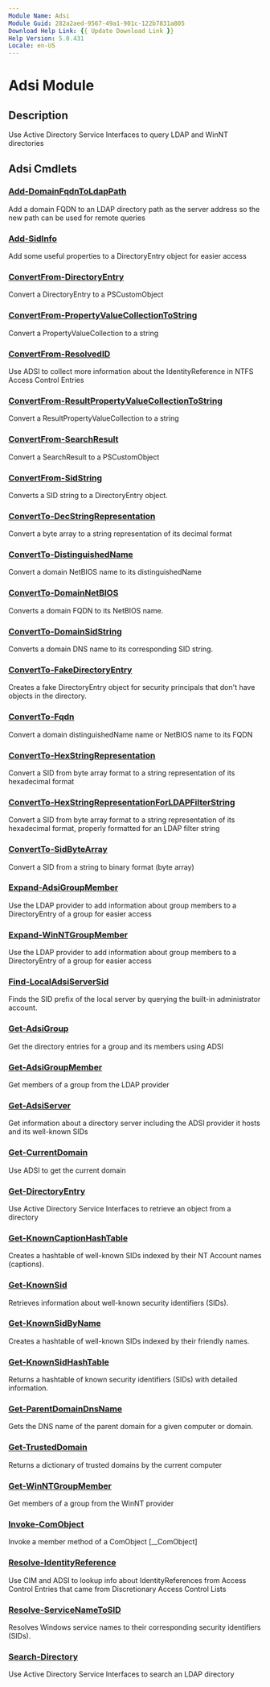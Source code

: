 ```yaml
---
Module Name: Adsi
Module Guid: 282a2aed-9567-49a1-901c-122b7831a805
Download Help Link: {{ Update Download Link }}
Help Version: 5.0.431
Locale: en-US
---
```


# Adsi Module
## Description
Use Active Directory Service Interfaces to query LDAP and WinNT directories

## Adsi Cmdlets
### [Add-DomainFqdnToLdapPath](docs\en-US/Add-DomainFqdnToLdapPath.md)
Add a domain FQDN to an LDAP directory path as the server address so the new path can be used for remote queries


### [Add-SidInfo](docs\en-US/Add-SidInfo.md)
Add some useful properties to a DirectoryEntry object for easier access


### [ConvertFrom-DirectoryEntry](docs\en-US/ConvertFrom-DirectoryEntry.md)
Convert a DirectoryEntry to a PSCustomObject


### [ConvertFrom-PropertyValueCollectionToString](docs\en-US/ConvertFrom-PropertyValueCollectionToString.md)
Convert a PropertyValueCollection to a string


### [ConvertFrom-ResolvedID](docs\en-US/ConvertFrom-ResolvedID.md)
Use ADSI to collect more information about the IdentityReference in NTFS Access Control Entries


### [ConvertFrom-ResultPropertyValueCollectionToString](docs\en-US/ConvertFrom-ResultPropertyValueCollectionToString.md)
Convert a ResultPropertyValueCollection to a string


### [ConvertFrom-SearchResult](docs\en-US/ConvertFrom-SearchResult.md)
Convert a SearchResult to a PSCustomObject


### [ConvertFrom-SidString](docs\en-US/ConvertFrom-SidString.md)
Converts a SID string to a DirectoryEntry object.



### [ConvertTo-DecStringRepresentation](docs\en-US/ConvertTo-DecStringRepresentation.md)
Convert a byte array to a string representation of its decimal format


### [ConvertTo-DistinguishedName](docs\en-US/ConvertTo-DistinguishedName.md)
Convert a domain NetBIOS name to its distinguishedName


### [ConvertTo-DomainNetBIOS](docs\en-US/ConvertTo-DomainNetBIOS.md)
Converts a domain FQDN to its NetBIOS name.



### [ConvertTo-DomainSidString](docs\en-US/ConvertTo-DomainSidString.md)
Converts a domain DNS name to its corresponding SID string.



### [ConvertTo-FakeDirectoryEntry](docs\en-US/ConvertTo-FakeDirectoryEntry.md)
Creates a fake DirectoryEntry object for security principals that don't have objects in the directory.



### [ConvertTo-Fqdn](docs\en-US/ConvertTo-Fqdn.md)
Convert a domain distinguishedName name or NetBIOS name to its FQDN


### [ConvertTo-HexStringRepresentation](docs\en-US/ConvertTo-HexStringRepresentation.md)
Convert a SID from byte array format to a string representation of its hexadecimal format


### [ConvertTo-HexStringRepresentationForLDAPFilterString](docs\en-US/ConvertTo-HexStringRepresentationForLDAPFilterString.md)
Convert a SID from byte array format to a string representation of its hexadecimal format, properly formatted for an LDAP filter string


### [ConvertTo-SidByteArray](docs\en-US/ConvertTo-SidByteArray.md)
Convert a SID from a string to binary format (byte array)


### [Expand-AdsiGroupMember](docs\en-US/Expand-AdsiGroupMember.md)
Use the LDAP provider to add information about group members to a DirectoryEntry of a group for easier access


### [Expand-WinNTGroupMember](docs\en-US/Expand-WinNTGroupMember.md)
Use the LDAP provider to add information about group members to a DirectoryEntry of a group for easier access


### [Find-LocalAdsiServerSid](docs\en-US/Find-LocalAdsiServerSid.md)
Finds the SID prefix of the local server by querying the built-in administrator account.


### [Get-AdsiGroup](docs\en-US/Get-AdsiGroup.md)
Get the directory entries for a group and its members using ADSI


### [Get-AdsiGroupMember](docs\en-US/Get-AdsiGroupMember.md)
Get members of a group from the LDAP provider


### [Get-AdsiServer](docs\en-US/Get-AdsiServer.md)
Get information about a directory server including the ADSI provider it hosts and its well-known SIDs


### [Get-CurrentDomain](docs\en-US/Get-CurrentDomain.md)
Use ADSI to get the current domain


### [Get-DirectoryEntry](docs\en-US/Get-DirectoryEntry.md)
Use Active Directory Service Interfaces to retrieve an object from a directory


### [Get-KnownCaptionHashTable](docs\en-US/Get-KnownCaptionHashTable.md)
Creates a hashtable of well-known SIDs indexed by their NT Account names (captions).


### [Get-KnownSid](docs\en-US/Get-KnownSid.md)
Retrieves information about well-known security identifiers (SIDs).



### [Get-KnownSidByName](docs\en-US/Get-KnownSidByName.md)
Creates a hashtable of well-known SIDs indexed by their friendly names.


### [Get-KnownSidHashTable](docs\en-US/Get-KnownSidHashTable.md)
Returns a hashtable of known security identifiers (SIDs) with detailed information.



### [Get-ParentDomainDnsName](docs\en-US/Get-ParentDomainDnsName.md)
Gets the DNS name of the parent domain for a given computer or domain.


### [Get-TrustedDomain](docs\en-US/Get-TrustedDomain.md)
Returns a dictionary of trusted domains by the current computer


### [Get-WinNTGroupMember](docs\en-US/Get-WinNTGroupMember.md)
Get members of a group from the WinNT provider


### [Invoke-ComObject](docs\en-US/Invoke-ComObject.md)
Invoke a member method of a ComObject [__ComObject]


### [Resolve-IdentityReference](docs\en-US/Resolve-IdentityReference.md)
Use CIM and ADSI to lookup info about IdentityReferences from Access Control Entries that came from Discretionary Access Control Lists


### [Resolve-ServiceNameToSID](docs\en-US/Resolve-ServiceNameToSID.md)
Resolves Windows service names to their corresponding security identifiers (SIDs).


### [Search-Directory](docs\en-US/Search-Directory.md)
Use Active Directory Service Interfaces to search an LDAP directory



